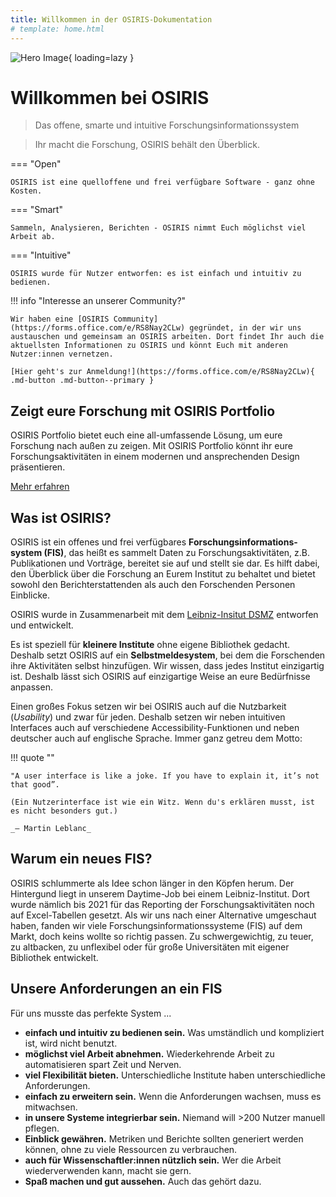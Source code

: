 ```yaml
---
title: Willkommen in der OSIRIS-Dokumentation
# template: home.html
---
```


![Hero Image](/images/Hero_desktop.svg){ loading=lazy }

# Willkommen bei OSIRIS

> Das offene, smarte und intuitive Forschungsinformationssystem

> Ihr macht die Forschung, OSIRIS behält den Überblick.

=== "Open"

    OSIRIS ist eine quelloffene und frei verfügbare Software - ganz ohne Kosten.

=== "Smart"

    Sammeln, Analysieren, Berichten - OSIRIS nimmt Euch möglichst viel Arbeit ab.

=== "Intuitive"

    OSIRIS wurde für Nutzer entworfen: es ist einfach und intuitiv zu bedienen.

!!! info "Interesse an unserer Community?"
    
    Wir haben eine [OSIRIS Community](https://forms.office.com/e/RS8Nay2CLw) gegründet, in der wir uns austauschen und gemeinsam an OSIRIS arbeiten. Dort findet Ihr auch die aktuellsten Informationen zu OSIRIS und könnt Euch mit anderen Nutzer:innen vernetzen.

    [Hier geht's zur Anmeldung!](https://forms.office.com/e/RS8Nay2CLw){ .md-button .md-button--primary }


## Zeigt eure Forschung mit OSIRIS Portfolio

OSIRIS Portfolio bietet euch eine all-umfassende Lösung, um eure Forschung nach außen zu zeigen. Mit OSIRIS Portfolio könnt ihr eure Forschungsaktivitäten in einem modernen und ansprechenden Design präsentieren.

[Mehr erfahren](/portfolio)

## Was ist OSIRIS?

OSIRIS ist ein offenes und frei verfügbares **Forschungsinformations-system (FIS)**, das heißt es sammelt Daten zu Forschungsaktivitäten, z.B. Publikationen und Vorträge, bereitet sie auf und stellt sie dar. Es hilft dabei, den Überblick über die Forschung an Eurem Institut zu behaltet und bietet sowohl den Berichterstattenden als auch den Forschenden Personen Einblicke.

OSIRIS wurde in Zusammenarbeit mit dem [Leibniz-Insitut DSMZ](http://dsmz.de) entworfen und entwickelt.

Es ist speziell für **kleinere Institute** ohne eigene Bibliothek gedacht.
Deshalb setzt OSIRIS auf ein **Selbstmeldesystem**, bei dem die Forschenden ihre Aktivitäten selbst hinzufügen.
Wir wissen, dass jedes Institut einzigartig ist. Deshalb lässt sich OSIRIS auf einzigartige Weise an eure Bedürfnisse anpassen.

Einen großes Fokus setzen wir bei OSIRIS auch auf die Nutzbarkeit (_Usability_) und zwar für jeden. Deshalb setzen wir neben intuitiven Interfaces auch auf verschiedene Accessibility-Funktionen und neben deutscher auch auf englische Sprache. Immer ganz getreu dem Motto:

!!! quote ""

    "A user interface is like a joke. If you have to explain it, it’s not that good”.
    
    (Ein Nutzerinterface ist wie ein Witz. Wenn du's erklären musst, ist es nicht besonders gut.)
    
    _— Martin Leblanc_

## Warum ein neues FIS?

OSIRIS schlummerte als Idee schon länger in den Köpfen herum.
Der Hintergund liegt in unserem Daytime-Job bei einem Leibniz-Institut.
Dort wurde nämlich bis 2021 für das Reporting der Forschungsaktivitäten noch auf Excel-Tabellen gesetzt.
Als wir uns nach einer Alternative umgeschaut haben, fanden wir viele Forschungsinformationssysteme (FIS) auf dem Markt, doch keins wollte so richtig passen. Zu schwergewichtig, zu teuer, zu altbacken, zu unflexibel oder für große Universitäten mit eigener Bibliothek entwickelt.

## Unsere Anforderungen an ein FIS

Für uns musste das perfekte System ...

- **einfach und intuitiv zu bedienen sein.** Was umständlich und kompliziert ist, wird nicht benutzt.
- **möglichst viel Arbeit abnehmen.** Wiederkehrende Arbeit zu automatisieren spart Zeit und Nerven.
- **viel Flexibilität bieten.** Unterschiedliche Institute haben unterschiedliche Anforderungen.
- **einfach zu erweitern sein.** Wenn die Anforderungen wachsen, muss es mitwachsen.
- **in unsere Systeme integrierbar sein.** Niemand will >200 Nutzer manuell pflegen.
- **Einblick gewähren.** Metriken und Berichte sollten generiert werden können, ohne zu viele Ressourcen zu verbrauchen.
- **auch für Wissenschaftler:innen nützlich sein.** Wer die Arbeit wiederverwenden kann, macht sie gern.
- **Spaß machen und gut aussehen.** Auch das gehört dazu.